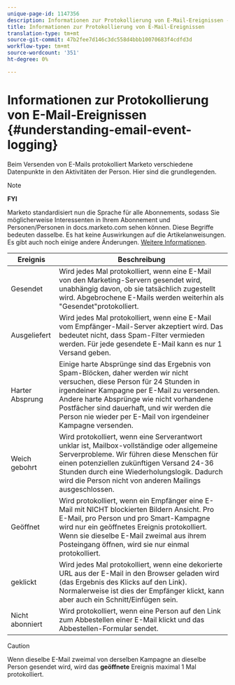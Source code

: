 ```yaml
---
unique-page-id: 1147356
description: Informationen zur Protokollierung von E-Mail-Ereignissen - Marketing-Dokumente - Produktdokumentation
title: Informationen zur Protokollierung von E-Mail-Ereignissen
translation-type: tm+mt
source-git-commit: 47b2fee7d146c3dc558d4bbb10070683f4cdfd3d
workflow-type: tm+mt
source-wordcount: '351'
ht-degree: 0%

---
```



# Informationen zur Protokollierung von E-Mail-Ereignissen {#understanding-email-event-logging}

Beim Versenden von E-Mails protokolliert Marketo verschiedene Datenpunkte in den Aktivitäten der Person. Hier sind die grundlegenden.

>[!NOTE]
>
>**FYI**
>
>Marketo standardisiert nun die Sprache für alle Abonnements, sodass Sie möglicherweise Interessenten in Ihrem Abonnement und Personen/Personen in docs.marketo.com sehen können. Diese Begriffe bedeuten dasselbe. Es hat keine Auswirkungen auf die Artikelanweisungen. Es gibt auch noch einige andere Änderungen. [Weitere Informationen](http://docs.marketo.com/display/DOCS/Updates+to+Marketo+Terminology).

| Ereignis | Beschreibung |
|---|---|
| Gesendet | Wird jedes Mal protokolliert, wenn eine E-Mail von den Marketing-Servern gesendet wird, unabhängig davon, ob sie tatsächlich zugestellt wird. Abgebrochene E-Mails werden weiterhin als &quot;Gesendet&quot;protokolliert. |
| Ausgeliefert | Wird jedes Mal protokolliert, wenn eine E-Mail vom Empfänger-Mail-Server akzeptiert wird. Das bedeutet nicht, dass Spam-Filter vermieden werden. Für jede gesendete E-Mail kann es nur 1 Versand geben. |
| Harter Absprung | Einige harte Absprünge sind das Ergebnis von Spam-Blöcken, daher werden wir nicht versuchen, diese Person für 24 Stunden in irgendeiner Kampagne per E-Mail zu versenden. Andere harte Absprünge wie nicht vorhandene Postfächer sind dauerhaft, und wir werden die Person nie wieder per E-Mail von irgendeiner Kampagne versenden. |
| Weich gebohrt | Wird protokolliert, wenn eine Serverantwort unklar ist, Mailbox-vollständige oder allgemeine Serverprobleme. Wir führen diese Menschen für einen potenziellen zukünftigen Versand 24-36 Stunden durch eine Wiederholungslogik. Dadurch wird die Person nicht von anderen Mailings ausgeschlossen. |
| Geöffnet | Wird protokolliert, wenn ein Empfänger eine E-Mail mit NICHT blockierten Bildern Ansicht. Pro E-Mail, pro Person und pro Smart-Kampagne wird nur ein geöffnetes Ereignis protokolliert. Wenn sie dieselbe E-Mail zweimal aus ihrem Posteingang öffnen, wird sie nur einmal protokolliert. |
| geklickt | Wird jedes Mal protokolliert, wenn eine dekorierte URL aus der E-Mail in den Browser geladen wird (das Ergebnis des Klicks auf den Link). Normalerweise ist dies der Empfänger klickt, kann aber auch ein Schnitt/Einfügen sein. |
| Nicht abonniert | Wird protokolliert, wenn eine Person auf den Link zum Abbestellen einer E-Mail klickt und das Abbestellen-Formular sendet. |

>[!CAUTION]
>
>Wenn dieselbe E-Mail zweimal von derselben Kampagne an dieselbe Person gesendet wird, wird das **geöffnete** Ereignis maximal 1 Mal protokolliert.

